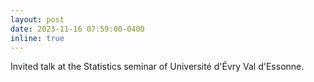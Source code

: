 ```yaml
---
layout: post
date: 2023-11-16 07:59:00-0400
inline: true
---
```


Invited talk at the Statistics seminar of Université d'Évry Val d'Essonne.

